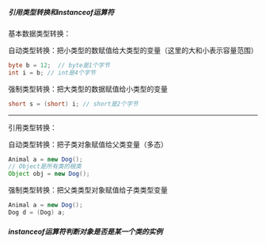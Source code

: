 #####  引用类型转换和instanceof运算符 

基本数据类型转换：

自动类型转换：把小类型的数赋值给大类型的变量（这里的大和小表示容量范围）

```java
byte b = 12;  // byte是1个字节
int i = b; // int是4个字节
```

强制类型转换：把大类型的数据赋值给小类型的变量

```java
short s = (short) i; // short是2个字节
```

------

引用类型转换：

自动类型转换：把子类对象赋值给父类变量（多态）

```java
Animal a = new Dog();
// Object是所有类的根类
Object obj = new Dog();
```

强制类型转换：把父类类型对象赋值给子类类型变量

```java
Animal a = new Dog();
Dog d = (Dog) a; 
```

##### instanceof运算符判断对象是否是某一个类的实例

